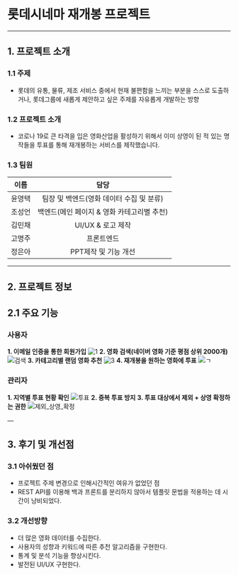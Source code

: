 # 롯데시네마 재개봉 프로젝트


---

## 1. 프로젝트 소개
>
### 1.1 주제 
- 롯데의 유통, 물류, 제조 서비스 중에서 현재 불편함을 느끼는 부분을 스스로 도출하거나, 롯데그룹에 새롭게 제안하고 싶은 주제를 자유롭게 개발하는 방향

>
### 1.2 프로젝트 소개
- 코로나 19로 큰 타격을 입은 영화산업을 활성하기 위해서 이미 상영이 된 적 있는 명작들을 투표를 통해 재개봉하는 서비스를 제작했습니다.

>
### 1.3 팀원
|이름|담당|
|:---:|:---:|
|윤영택|팀장 및 백엔드(영화 데이터 수집 및 분류)|
|조성언|백엔드(메인 페이지 & 영화 카테고리별 추천)|
|김민채|UI/UX & 로고 제작|
|고명주|프론트엔드|
|정은아|PPT제작 및 기능 개선|

---
## 2. 프로젝트 정보

## 2.1 주요 기능
>
### 사용자
**1. 이메일 인증을 통한 회원가입**
![1](https://user-images.githubusercontent.com/29058347/96223316-ab7e7780-0fc8-11eb-9e11-873241f0c4e0.JPG)
**2. 영화 검색(네이버 영화 기준 평점 상위 2000개)**
![검색](https://user-images.githubusercontent.com/29058347/96223331-b33e1c00-0fc8-11eb-818b-79100523a49a.JPG)
**3. 카테고리별 랜덤 영화 추천**
![3](https://user-images.githubusercontent.com/29058347/96223370-c0f3a180-0fc8-11eb-8d36-d55d8e6cb38a.jpg)
**4. 재개봉을 원하는 영화에 투표**
![ㄱ](https://user-images.githubusercontent.com/29058347/96223328-b0432b80-0fc8-11eb-89c0-281a8904dac3.JPG)

>
### 관리자
**1. 지역별 투표 현황 확인**
![투표](https://user-images.githubusercontent.com/29058347/96223344-b933fd00-0fc8-11eb-92d4-5c546765c409.JPG)
**2. 중복 투표 방지**
**3. 투표 대상에서 제외 + 상영 확정하는 권한**
![제외_상영_확정](https://user-images.githubusercontent.com/29058347/96223341-b6390c80-0fc8-11eb-92ce-5c1408d217af.JPG)


—
## 3. 후기 및 개선점

>
### 3.1 아쉬웠던 점 
- 프로젝트 주제 변경으로 인해시간적인 여유가 없었던 점
- REST API를 이용해 백과 프론트를 분리하지 않아서 템플릿 문법을 적용하는 데 시간이 낭비되었다.

>
### 3.2 개선방향
- 더 많은 영화 데이터를 수집한다.
- 사용자의 성향과 키워드에 따른 추천 알고리즘을 구현한다.
- 통계 및 분석 기능을 향상시킨다.
- 발전된 UI/UX 구현한다.
